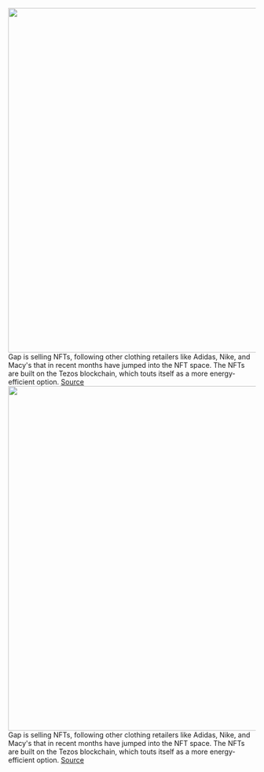 <img src='https://cdn.vox-cdn.com/thumbor/0i8xP7Us7B5Ps5bfPsIDUY9irlU=/0x0:1600x1067/1200x800/filters:focal(672x406:928x662)/cdn.vox-cdn.com/uploads/chorus_image/image/70383671/gap_hoodie_nft_collection_frank_ape.0.jpeg' width='700px' /><br/>
Gap is selling NFTs, following other clothing retailers like Adidas, Nike, and Macy's that in recent months have jumped into the NFT space. The NFTs are built on the Tezos blockchain, which touts itself as a more energy-efficient option.
<a href='https://www.theverge.com/2022/1/13/22881943/gap-nft-hoodies-frank-ape'> Source <a/><img src='https://cdn.vox-cdn.com/thumbor/0i8xP7Us7B5Ps5bfPsIDUY9irlU=/0x0:1600x1067/1200x800/filters:focal(672x406:928x662)/cdn.vox-cdn.com/uploads/chorus_image/image/70383671/gap_hoodie_nft_collection_frank_ape.0.jpeg' width='700px' /><br/>
Gap is selling NFTs, following other clothing retailers like Adidas, Nike, and Macy's that in recent months have jumped into the NFT space. The NFTs are built on the Tezos blockchain, which touts itself as a more energy-efficient option.
<a href='https://www.theverge.com/2022/1/13/22881943/gap-nft-hoodies-frank-ape'> Source <a/>